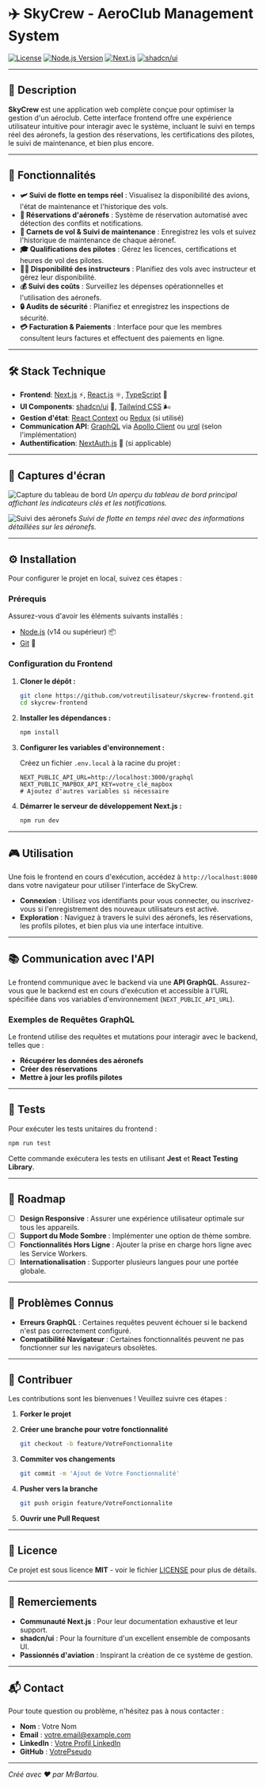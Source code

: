 # ✈️ SkyCrew - AeroClub Management System

[![License](https://img.shields.io/badge/license-MIT-blue.svg)](LICENSE)
[![Node.js Version](https://img.shields.io/badge/node-%3E%3D14-brightgreen)](https://nodejs.org/)
[![Next.js](https://img.shields.io/badge/frontend-Next.js-000000)](https://nextjs.org/)
[![shadcn/ui](https://img.shields.io/badge/UI-shadcn%2Fui-7f0)](https://ui.shadcn.com/)

---

## 📝 Description

**SkyCrew** est une application web complète conçue pour optimiser la gestion d'un aéroclub. Cette interface frontend offre une expérience utilisateur intuitive pour interagir avec le système, incluant le suivi en temps réel des aéronefs, la gestion des réservations, les certifications des pilotes, le suivi de maintenance, et bien plus encore.

---

## 🌟 Fonctionnalités

- **🛩️ Suivi de flotte en temps réel** : Visualisez la disponibilité des avions, l'état de maintenance et l'historique des vols.
- **📅 Réservations d'aéronefs** : Système de réservation automatisé avec détection des conflits et notifications.
- **📖 Carnets de vol & Suivi de maintenance** : Enregistrez les vols et suivez l'historique de maintenance de chaque aéronef.
- **🎓 Qualifications des pilotes** : Gérez les licences, certifications et heures de vol des pilotes.
- **👨‍🏫 Disponibilité des instructeurs** : Planifiez des vols avec instructeur et gérez leur disponibilité.
- **💰 Suivi des coûts** : Surveillez les dépenses opérationnelles et l'utilisation des aéronefs.
- **🔒 Audits de sécurité** : Planifiez et enregistrez les inspections de sécurité.
- **💳 Facturation & Paiements** : Interface pour que les membres consultent leurs factures et effectuent des paiements en ligne.

---

## 🛠️ Stack Technique

- **Frontend**: [Next.js](https://nextjs.org/) ⚡, [React.js](https://reactjs.org/) ⚛️, [TypeScript](https://www.typescriptlang.org/) 📘
- **UI Components**: [shadcn/ui](https://ui.shadcn.com/) 🎨, [Tailwind CSS](https://tailwindcss.com/) 🌬️
- **Gestion d'état**: [React Context](https://reactjs.org/docs/context.html) ou [Redux](https://redux.js.org/) (si utilisé)
- **Communication API**: [GraphQL](https://graphql.org/) via [Apollo Client](https://www.apollographql.com/docs/react/) ou [urql](https://formidable.com/open-source/urql/) (selon l'implémentation)
- **Authentification**: [NextAuth.js](https://next-auth.js.org/) 🔐 (si applicable)

---

## 📸 Captures d'écran

![Capture du tableau de bord](https://via.placeholder.com/800x400.png?text=Tableau+de+Bord)
*Un aperçu du tableau de bord principal affichant les indicateurs clés et les notifications.*

![Suivi des aéronefs](https://via.placeholder.com/800x400.png?text=Suivi+des+Aéronefs)
*Suivi de flotte en temps réel avec des informations détaillées sur les aéronefs.*

---

## ⚙️ Installation

Pour configurer le projet en local, suivez ces étapes :

### **Prérequis**

Assurez-vous d'avoir les éléments suivants installés :

- [Node.js](https://nodejs.org/) (v14 ou supérieur) 📦
- [Git](https://git-scm.com/) 🔧

### **Configuration du Frontend**

1. **Cloner le dépôt :**

   ```bash
   git clone https://github.com/votreutilisateur/skycrew-frontend.git
   cd skycrew-frontend
   ```

2. **Installer les dépendances :**

   ```bash
   npm install
   ```

3. **Configurer les variables d'environnement :**

   Créez un fichier `.env.local` à la racine du projet :

   ```env
   NEXT_PUBLIC_API_URL=http://localhost:3000/graphql
   NEXT_PUBLIC_MAPBOX_API_KEY=votre_clé_mapbox
   # Ajoutez d'autres variables si nécessaire
   ```

4. **Démarrer le serveur de développement Next.js :**

   ```bash
   npm run dev
   ```

---

## 🎮 Utilisation

Une fois le frontend en cours d'exécution, accédez à `http://localhost:8080` dans votre navigateur pour utiliser l'interface de SkyCrew.

- **Connexion** : Utilisez vos identifiants pour vous connecter, ou inscrivez-vous si l'enregistrement des nouveaux utilisateurs est activé.
- **Exploration** : Naviguez à travers le suivi des aéronefs, les réservations, les profils pilotes, et bien plus via une interface intuitive.

---

## 📚 Communication avec l'API

Le frontend communique avec le backend via une **API GraphQL**. Assurez-vous que le backend est en cours d'exécution et accessible à l'URL spécifiée dans vos variables d'environnement (`NEXT_PUBLIC_API_URL`).

### **Exemples de Requêtes GraphQL**

Le frontend utilise des requêtes et mutations pour interagir avec le backend, telles que :

- **Récupérer les données des aéronefs**
- **Créer des réservations**
- **Mettre à jour les profils pilotes**

---

## 🧪 Tests

Pour exécuter les tests unitaires du frontend :

```bash
npm run test
```

Cette commande exécutera les tests en utilisant **Jest** et **React Testing Library**.

---

## 📅 Roadmap

- [ ] **Design Responsive** : Assurer une expérience utilisateur optimale sur tous les appareils.
- [ ] **Support du Mode Sombre** : Implémenter une option de thème sombre.
- [ ] **Fonctionnalités Hors Ligne** : Ajouter la prise en charge hors ligne avec les Service Workers.
- [ ] **Internationalisation** : Supporter plusieurs langues pour une portée globale.

---

## 🐛 Problèmes Connus

- **Erreurs GraphQL** : Certaines requêtes peuvent échouer si le backend n'est pas correctement configuré.
- **Compatibilité Navigateur** : Certaines fonctionnalités peuvent ne pas fonctionner sur les navigateurs obsolètes.

---

## 🤝 Contribuer

Les contributions sont les bienvenues ! Veuillez suivre ces étapes :

1. **Forker le projet**

2. **Créer une branche pour votre fonctionnalité**

   ```bash
   git checkout -b feature/VotreFonctionnalite
   ```

3. **Commiter vos changements**

   ```bash
   git commit -m 'Ajout de Votre Fonctionnalité'
   ```

4. **Pusher vers la branche**

   ```bash
   git push origin feature/VotreFonctionnalite
   ```

5. **Ouvrir une Pull Request**

---

## 📝 Licence

Ce projet est sous licence **MIT** - voir le fichier [LICENSE](LICENSE) pour plus de détails.

---

## 🙏 Remerciements

- **Communauté Next.js** : Pour leur documentation exhaustive et leur support.
- **shadcn/ui** : Pour la fourniture d'un excellent ensemble de composants UI.
- **Passionnés d'aviation** : Inspirant la création de ce système de gestion.

---

## 📬 Contact

Pour toute question ou problème, n'hésitez pas à nous contacter :

- **Nom** : Votre Nom
- **Email** : [votre.email@example.com](mailto:votre.email@example.com)
- **LinkedIn** : [Votre Profil LinkedIn](https://linkedin.com/in/votreprofil)
- **GitHub** : [VotrePseudo](https://github.com/votrepseudo)

---

*Créé avec ❤️ par MrBartou.*
